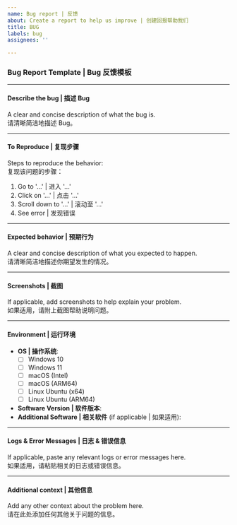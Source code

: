 ```yaml
---
name: Bug report | 反馈
about: Create a report to help us improve | 创建回报帮助我们
title: BUG
labels: bug
assignees: ''

---
```


### Bug Report Template | Bug 反馈模板

---

#### **Describe the bug | 描述 Bug**
A clear and concise description of what the bug is.  
请清晰简洁地描述 Bug。

---

#### **To Reproduce | 复现步骤**
Steps to reproduce the behavior:  
复现该问题的步骤：
1. Go to '...' | 进入 '...'
2. Click on '...' | 点击 '...'
3. Scroll down to '...' | 滚动至 '...'
4. See error | 发现错误

---

#### **Expected behavior | 预期行为**
A clear and concise description of what you expected to happen.  
请清晰简洁地描述你期望发生的情况。

---

#### **Screenshots | 截图**
If applicable, add screenshots to help explain your problem.  
如果适用，请附上截图帮助说明问题。

---

#### **Environment | 运行环境**
- **OS | 操作系统**:  
  - [ ] Windows 10  
  - [ ] Windows 11  
  - [ ] macOS (Intel)  
  - [ ] macOS (ARM64)  
  - [ ] Linux Ubuntu (x64)  
  - [ ] Linux Ubuntu (ARM64)  
- **Software Version | 软件版本**:  
- **Additional Software | 相关软件** (if applicable | 如果适用):

---

#### **Logs & Error Messages | 日志 & 错误信息**
If applicable, paste any relevant logs or error messages here.  
如果适用，请粘贴相关的日志或错误信息。

---

#### **Additional context | 其他信息**
Add any other context about the problem here.  
请在此处添加任何其他关于问题的信息。
